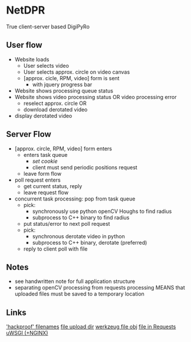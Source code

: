 # NetDPR
True client-server based DigiPyRo

## User flow
- Website loads
	- User selects video
	- User selects approx. circle on video canvas
	- [approx. cicle, RPM, video] form is sent
		- with jquery progress bar
- Website shows processing queue status
- Website shows video processing status OR video processing error
	- reselect approx. circle OR
	- download derotated video
- display derotated video

## Server Flow
- [approx. circle, RPM, video] form enters
	- enters task queue
		- *set cookie*
		- client must send periodic positions request
	- leave form flow
- poll request enters
	- get current status, reply
	- leave request flow
- concurrent task processing: pop from task queue
	- pick:
		- synchronously use python openCV Houghs to find radius
		- subprocess to C++ binary to find radius
	- put status/error to next poll request
	- pick:
		- synchronous derotate video in python
		- subprocess to C++ binary, derotate (preferred)
	- reply to client poll with file

## Notes
- see handwritten note for full application structure
- separating openCV processing from requests processing MEANS that uploaded 
	files must be saved to a temporary location

## Links
['hackproof' filenames](https://werkzeug.palletsprojects.com/en/1.0.x/utils/#werkzeug.utils.secure_filename)
[file upload dir](https://flask.palletsprojects.com/en/1.1.x/patterns/fileuploads/#uploading-files)
[werkzeug file obj](https://werkzeug.palletsprojects.com/en/1.0.x/datastructures/#werkzeug.datastructures.FileStorage)
[file in Requests](https://flask.palletsprojects.com/en/1.1.x/api/#flask.Request)
[uWSGI (+NGINX)](https://flask.palletsprojects.com/en/1.1.x/deploying/wsgi-standalone/)
